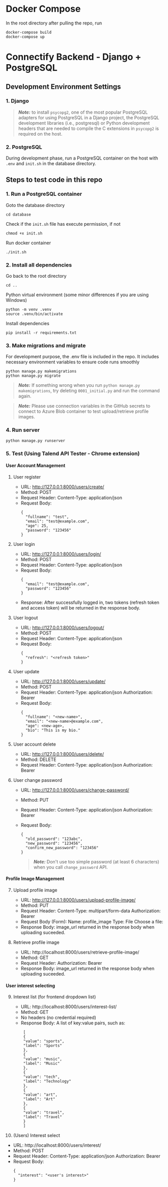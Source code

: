 # Docker Compose

In the root directory after pulling the repo, run

```
docker-compose build
docker-compose up
```

# Connectify Backend - Django + PostgreSQL

## Development Environment Settings

### 1. Django

> **_Note:_** to install `psycopg2`, one of the most popular PostgreSQL adapters for using PostgreSQL in a Django project, the PostgreSQL development libraries (i.e., postgresql) or Python development headers that are needed to compile the C extensions in `psycopg2` is required on the host.

### 2. PostgreSQL

During development phase, run a PostgreSQL container on the host with `.env` and `init.sh` in the database directory.

## Steps to test code in this repo

### 1. Run a PostgreSQL container

Goto the database directory

```cd database```

Check if the `init.sh` file has execute permission, if not

```chmod +x init.sh```

Run docker container

```./init.sh```


### 2. Install all dependencies

Go back to the root directory

```cd ..```

Python virtual environment (some minor differences if you are using Windows)

```
python -m venv .venv 
source .venv/bin/activate
```

Install dependencies

```pip install -r requirements.txt```


### 3. Make migrations and migrate

For development purpose, the .env file is included in the repo. It includes necessary environment variables to ensure code runs smoothly

```
python manage.py makemigrations
python manage.py migrate
```

> **_Note:_** If something wrong when you run `python manage.py makemigrations`, try deleting `0001_initial.py` and run the command again.

> **_Note:_** Please use connection variables in the GitHub secrets to connect to Azure Blob container to test upload/retrieve profile images.

### 4. Run server

```
python manage.py runserver
```

### 5. Test (Using Talend API Tester - Chrome extension)

#### User Account Management

1. User register
   - URL: http://127.0.0.1:8000/users/create/
   - Method: POST
   - Request Header:
     Content-Type: application/json
   - Request Body:
     ```
     {
       "fullname": "test",
       "email": "test@example.com",
       "age": 25,
       "password": "123456"
     }
     ```

2. User login
   - URL: http://127.0.0.1:8000/users/login/
   - Method: POST
   - Request Header:
     Content-Type: application/json
   - Request Body:
     ```
     {
       "email": "test@example.com",
       "password": "123456"
     }
     ```
   - Response:
     After successfully logged in, two tokens (refresh token and access token) will be returned in the response body.

3. User logout
   - URL: http://127.0.0.1:8000/users/logout/
   - Method: POST
   - Request Header:
     Content-Type: application/json
   - Request Body:
     ```
     {
       "refresh": "<refresh token>"
     }
     ```

4. User update
   - URL: http://127.0.0.1:8000/users/update/
   - Method: POST
   - Request Header:
     Content-Type: application/json
     Authorization: Bearer <access token>
   - Request Body:
     ```
     {
       "fullname": "<new-name>",
       "email": "<new-name>@example.com",
       "age": <new-age>,
       "bio": "This is my bio."
     }
     ```

5. User account delete
   - URL: http://127.0.0.1:8000/users/delete/
   - Method: DELETE
   - Request Header:
     Content-Type: application/json
     Authorization: Bearer <access token>

6. User change password
   - URL: http://127.0.0.1:8000/users/change-password/
   - Method: PUT
   - Request Header:
     Content-Type: application/json
     Authorization: Bearer <access token>
   - Request Body:
      ```
      {
        "old_password": "123abc",
        "new_password": "123456",
        "confirm_new_password": "123456"
      }
      ```

      > **_Note:_** Don't use too simple password (at least 6 characters) when you call `change_password` API. 


#### Profile Image Management

7. Upload profile image
   - URL: http://127.0.0.1:8000/users/upload-profile-image/
   - Method: PUT
   - Request Header:
     Content-Type: multipart/form-data
     Authorization: Bearer <access token>
   - Request Body (Form):
     Name: profile_image
     Type: File
     Choose a file: <the image to upload>
   - Response Body: 
     image_url returned in the response body when uploading suceeded.
     


8. Retrieve profile image
   - URL: http://localhost:8000/users/retrieve-profile-image/
   - Method: GET
   - Request Header:
     Authorization: Bearer <access token>
   - Response Body: 
     image_url returned in the response body when uploading suceeded.

#### User interest selecting

9. Interest list (for frontend dropdown list)
   - URL: http://localhost:8000/users/interest-list/
   - Method: GET
   - No headers (no credential required)
   - Response Body: 
     A list of key:value pairs, such as:
     ```
      [
      {
      "value": "sports",
      "label": "Sports"
      },
      {
      "value": "music",
      "label": "Music"
      },
      {
      "value": "tech",
      "label": "Technology"
      },
      {
      "value": "art",
      "label": "Art"
      },
      {
      "value": "travel",
      "label": "Travel"
      }
      ]
     ```

10. (Users) Interest select
   - URL: http://localhost:8000/users/interest/
   - Method: POST
   - Request Header:
     Content-Type: application/json
     Authorization: Bearer <access token>
   - Request Body:
     ```
     {
       "interest": "<user's interest>"
     }
     ```
